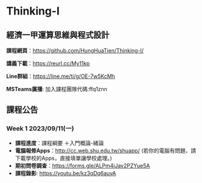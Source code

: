 # Thinking-I

## 經濟一甲運算思維與程式設計

**課程網頁**：https://github.com/HungHuaTien/Thinking-I/

**講義下載**：https://reurl.cc/My11kp

**Line群組**：https://line.me/ti/g/OE-7w5KcMh

**MSTeams廣播**: 加入課程團隊代碼:ffq1znn 


## 課程公告

### Week 1 2023/09/11(一)
- **課程進度**：課程綱要 ＋入門概論-緒論
- **電腦報修Apps**：http://cc.web.shu.edu.tw/shuapp/ (若你的電腦有問題，請下載學校的Apps，直接填單讓學校處理。)
- **期初問卷調查**：https://forms.gle/ALPm4iJav2PZYue5A
- **課程錄影**: https://youtu.be/kz3qDq6auyA

